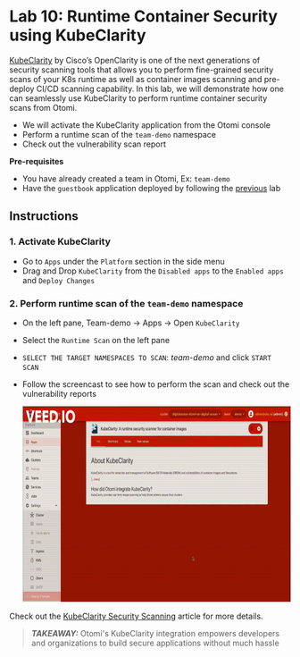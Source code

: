 # Lab 10: Runtime Container Security using KubeClarity

[KubeClarity](https://github.com/openclarity/kubeclarity) by Cisco’s OpenClarity is one of the next generations of security scanning tools that allows you to perform fine-grained security scans of your K8s runtime as well as container images scanning and pre-deploy CI/CD scanning capability. In this lab, we will demonstrate how one can
seamlessly use KubeClarity to perform runtime container security scans from Otomi. 

 - We will activate the KubeClarity application from the Otomi console
 - Perform a runtime scan of the `team-demo` namespace
 - Check out the vulnerability scan report

**Pre-requisites**
 - You have already created a team in Otomi, Ex: `team-demo`
 - Have the `guestbook` application deployed by following the [previous](../09-github-ci-workflow/README.md) lab


## Instructions

### 1. Activate KubeClarity

- Go to `Apps` under the `Platform` section in the side menu
- Drag and Drop `KubeClarity` from the `Disabled apps` to the `Enabled apps` and `Deploy Changes`

### 2. Perform runtime scan of the `team-demo` namespace

- On the left pane, Team-demo ->  Apps -> Open `KubeClarity`
- Select the `Runtime Scan` on the left pane
- `SELECT THE TARGET NAMESPACES TO SCAN`: *team-demo*  and click `START SCAN`
-  Follow the screencast to see how to perform the scan and check out the vulnerability reports

    <img src="kubeclarity.gif" alt="kc" width="700" height="350"/>


Check out the [KubeClarity Security Scanning](https://redkubes.com/kubeclarity-sec-scanning/) article for more details.


> **_TAKEAWAY:_** Otomi's KubeClarity integration empowers developers and organizations to build secure applications without much hassle